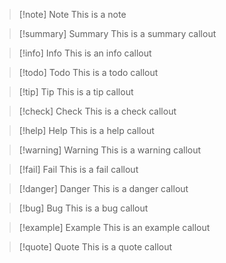 
> [!note] Note
> This is a note

> [!summary] Summary
> This is a summary callout

> [!info] Info
> This is an info callout

> [!todo] Todo
> This is a todo callout

> [!tip] Tip
> This is a tip callout

> [!check] Check
> This is a check callout

> [!help] Help
> This is a help callout
 
> [!warning] Warning
> This is a warning callout

> [!fail] Fail
> This is a fail callout

> [!danger] Danger
> This is a danger callout

> [!bug] Bug
> This is a bug callout

> [!example] Example
> This is an example callout

> [!quote] Quote
> This is a quote callout